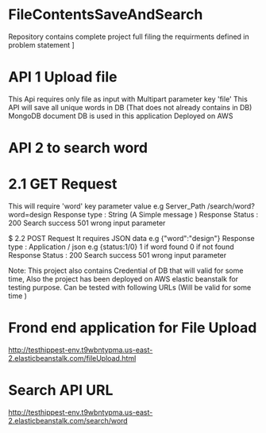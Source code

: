 # FileContentsSaveAndSearch
Repository contains complete project full filing the requirments defined in problem statement ]

# API 1 Upload file 
This Api requires only file as input with Multipart parameter key 'file'
This API will save all unique words in DB (That does not already contains in DB) 
MongoDB document DB is used in this application Deployed on AWS 

# API 2 to search word

# 2.1 GET Request 
This will require 'word' key parameter value e.g Server_Path /search/word?word=design 
Response type  : String (A Simple message )
Response Status : 200 Search success 501 wrong input parameter 

$ 2.2 POST Request 
It requires JSON data e.g {"word":"design"}
Response type  : Application / json e.g {status:1/0} 1 if word found 0 if not found
Response Status : 200 Search success 501 wrong input parameter 

Note: This project also contains Credential of DB that will valid for some time, Also the project has been deployed on AWS elastic beanstalk 
for testing purpose. Can be tested with following URLs (Will be valid for some time )

# Frond end application for File Upload 
http://testhippest-env.t9wbntypma.us-east-2.elasticbeanstalk.com/fileUpload.html 

# Search API URL
http://testhippest-env.t9wbntypma.us-east-2.elasticbeanstalk.com/search/word
